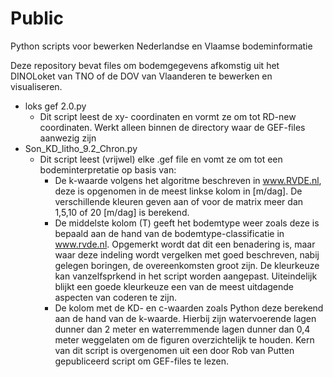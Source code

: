 # Public
Python scripts voor bewerken Nederlandse en Vlaamse bodeminformatie

Deze repository bevat files om bodemgegevens afkomstig uit het DINOLoket van TNO of de DOV van Vlaanderen te bewerken en visualiseren.

- loks gef 2.0.py
  - Dit script leest de xy- coordinaten en vormt ze om tot RD-new coordinaten. Werkt alleen binnen de directory waar de GEF-files aanwezig      zijn
- Son_KD_litho_9.2_Chron.py
  - Dit script leest (vrijwel) elke .gef file en vomt ze om tot een bodeminterpretatie op basis van:
    - De k-waarde volgens het algoritme beschreven in www.RVDE.nl, deze is opgenomen in de meest linkse kolom in [m/dag]. De verschillende kleuren geven aan of voor de matrix meer dan 1,5,10 of 20 [m/dag] is berekend.
    - De middelste kolom (T) geeft het bodemtype weer zoals deze is bepaald aan de hand van de bodemtype-classificatie in www.rvde.nl. Opgemerkt wordt dat dit een benadering is, maar waar deze indeling wordt vergelken met goed beschreven, nabij gelegen boringen, de overeenkomsten groot zijn. De kleurkeuze kan vanzelfsprkend in het script worden aangepast. Uiteindelijk blijkt een goede kleurkeuze een van de meest uitdagende aspecten van coderen te zijn.
    - De kolom met de KD- en c-waarden zoals Python deze berekend aan de hand van de k-waarde. Hierbij zijn watervoerende lagen dunner dan 2 meter en waterremmende lagen dunner dan 0,4 meter weggelaten om de figuren overzichtelijk te houden.
   Kern van dit script is overgenomen uit een door Rob van Putten gepubliceerd script om GEF-files te lezen.
